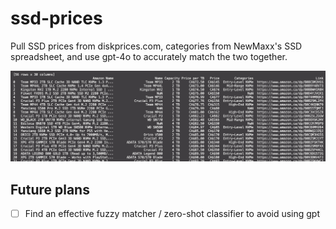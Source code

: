 # ssd-prices

Pull SSD prices from diskprices.com, categories from NewMaxx's SSD spreadsheet,
and use gpt-4o to accurately match the two together.

![preview](docs/image.png)

## Future plans

- [ ] Find an effective fuzzy matcher / zero-shot classifier to avoid using gpt
